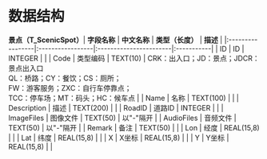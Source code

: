 # 数据结构 #
**景点（T\_ScenicSpot）**| **字段名称** | **中文名称** | **类型（长度）** | **描述** |
|:-----------------|:-----------------|:-----------------------|:-----------|
| ID | ID | INTEGER |  |
| Code | 类型编码 | TEXT(10) | CRK：出入口；JD：景点；JDCR：景点出入口<br />QL：桥路；CY：餐饮；CS：厕所；<br />FW：游客服务；ZXC：自行车停靠点；<br />TCC：停车场；MT：码头；HC：候车点 |
| Name | 名称 | TEXT(100) |  |
| Description | 描述 | TEXT(200) |  |
| RoadID | 道路ID | INTEGER |  |
| ImageFiles | 图像文件 | TEXT(50) | 以"-"隔开 |
| AudioFiles | 音频文件 | TEXT(50) | 以"-"隔开 |
| Remark | 备注 | TEXT(50) |  |
| Lon | 经度 | REAL(15,8) |  |
| Lat | 纬度 | REAL(15,8) |  |
| X | X坐标 | REAL(15,8) |  |
| Y | Y坐标 | REAL(15,8) |  |